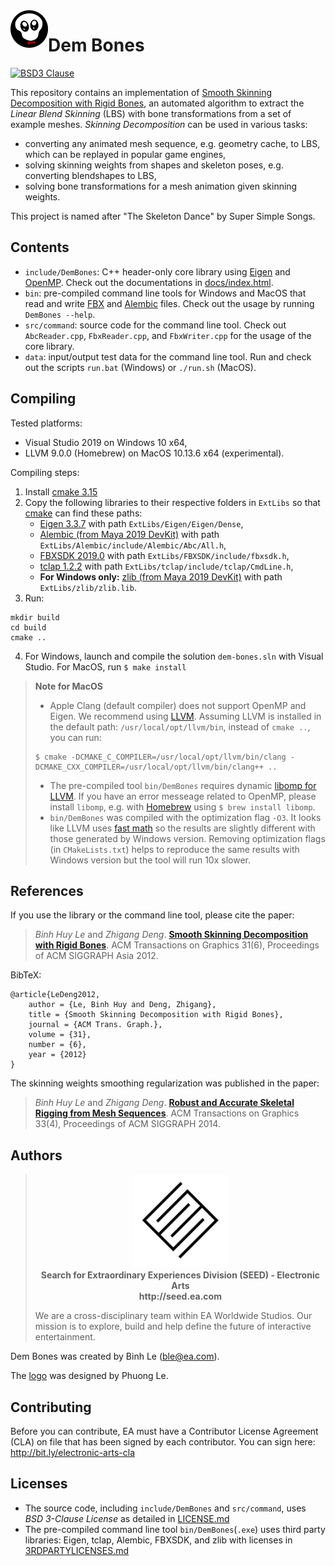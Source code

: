 <img align="left" width="60" height="60" src="logo/DemBones.png">

# Dem Bones
[![BSD3 Clause](https://img.shields.io/badge/license-BSD3_Clause-blue.svg)](LICENSE.md)

This repository contains an implementation of [Smooth Skinning Decomposition with Rigid Bones](http://binh.graphics/papers/2012sa-ssdr/), 
an automated algorithm to extract the *Linear Blend Skinning* (LBS) with bone transformations from a set of example meshes. 
*Skinning Decomposition* can be used in various tasks:
- converting any animated mesh sequence, e.g. geometry cache, to LBS, which can be replayed in popular game engines,
- solving skinning weights from shapes and skeleton poses, e.g. converting blendshapes to LBS,
- solving bone transformations for a mesh animation given skinning weights.

This project is named after "The Skeleton Dance" by Super Simple Songs.

## Contents
- `include/DemBones`: C++ header-only core library using [Eigen](http://eigen.tuxfamily.org) and [OpenMP](https://www.openmp.org/). Check out the documentations in [docs/index.html](docs/index.html).
- `bin`: pre-compiled command line tools for Windows and MacOS that read and write [FBX](https://www.autodesk.com/products/fbx/overview) and [Alembic](https://www.alembic.io/) files. Check out the usage by running `DemBones --help`.
- `src/command`: source code for the command line tool. Check out `AbcReader.cpp`, `FbxReader.cpp`, and `FbxWriter.cpp` for the usage of the core library.
- `data`: input/output test data for the command line tool. Run and check out the scripts `run.bat` (Windows) or `./run.sh` (MacOS).

## Compiling
Tested platforms:
- Visual Studio 2019 on Windows 10 x64,
- LLVM 9.0.0 (Homebrew) on MacOS 10.13.6 x64 (experimental).

Compiling steps:
1. Install [cmake 3.15](https://cmake.org/)
2. Copy the following libraries to their respective folders in `ExtLibs` so that [cmake](https://cmake.org/) can find these paths:
    - [Eigen 3.3.7](https://eigen.tuxfamily.org/) with path `ExtLibs/Eigen/Eigen/Dense`,
    - [Alembic (from Maya 2019 DevKit)](https://www.autodesk.com/developer-network/platform-technologies/maya) with path `ExtLibs/Alembic/include/Alembic/Abc/All.h`,
    - [FBXSDK 2019.0](https://www.autodesk.com/developer-network/platform-technologies/fbx-sdk-2019-0) with path `ExtLibs/FBXSDK/include/fbxsdk.h`,
    - [tclap 1.2.2](http://tclap.sourceforge.net/) with path `ExtLibs/tclap/include/tclap/CmdLine.h`,
	- **For Windows only:** [zlib (from Maya 2019 DevKit)](https://www.autodesk.com/developer-network/platform-technologies/maya) with path `ExtLibs/zlib/zlib.lib`.
3. Run:
```
mkdir build
cd build
cmake ..
```
4. For Windows, launch and compile the solution `dem-bones.sln` with Visual Studio. For MacOS, run `$ make install`

> **Note for MacOS** 
> - Apple Clang (default compiler) does not support OpenMP and Eigen. We recommend using [LLVM](https://formulae.brew.sh/formula/llvm). 
> Assuming LLVM is installed in the default path: `/usr/local/opt/llvm/bin`, instead of `cmake ..`, you can run: 
> ```
> $ cmake -DCMAKE_C_COMPILER=/usr/local/opt/llvm/bin/clang -DCMAKE_CXX_COMPILER=/usr/local/opt/llvm/bin/clang++ ..
> ```
> - The pre-compiled tool `bin/DemBones` requires dynamic [libomp for LLVM](https://openmp.llvm.org/). If you have an error messeage related to OpenMP, 
> please install `libomp`, e.g. with [Homebrew](https://brew.sh/) using  `$ brew install libomp`.
> - `bin/DemBones` was compiled with the optimization flag `-O3`. It looks like LLVM uses [fast math](http://eigen.tuxfamily.org/bz/show_bug.cgi?id=950) 
> so the results are slightly different with those generated by Windows version.
> Removing optimization flags (in `CMakeLists.txt`) helps to reproduce the same results with Windows version but the tool will run 10x slower.

## References

If you use the library or the command line tool, please cite the paper:  

> *Binh Huy Le* and *Zhigang Deng*. **[Smooth Skinning Decomposition with Rigid Bones](http://binh.graphics/papers/2012sa-ssdr/)**. ACM Transactions on Graphics 31(6), Proceedings of ACM SIGGRAPH Asia 2012.

BibTeX:

```
@article{LeDeng2012,
    author = {Le, Binh Huy and Deng, Zhigang},
    title = {Smooth Skinning Decomposition with Rigid Bones},
    journal = {ACM Trans. Graph.},
    volume = {31},
    number = {6},
    year = {2012}
} 
```

The skinning weights smoothing regularization was published in the paper:

> *Binh Huy Le* and *Zhigang Deng*. **[Robust and Accurate Skeletal Rigging from Mesh Sequences](http://binh.graphics/papers/2014s-ske/)**. ACM Transactions on Graphics 33(4), Proceedings of ACM SIGGRAPH 2014.

## Authors

> <p align="center"><a href="https://seed.ea.com"><img src="logo/SEED.jpg" width="150px"></a><br><b>Search for Extraordinary Experiences Division (SEED) - Electronic Arts <br> http://seed.ea.com</b></p>
> We are a cross-disciplinary team within EA Worldwide Studios. Our mission is to explore, build and help define the future of interactive entertainment.

Dem Bones was created by Binh Le (ble@ea.com).

The [logo](logo/DemBones.png) was designed by Phuong Le.

## Contributing

Before you can contribute, EA must have a Contributor License Agreement (CLA) on file that has been signed by each contributor.
You can sign here: http://bit.ly/electronic-arts-cla

## Licenses

- The source code, including `include/DemBones` and `src/command`, uses *BSD 3-Clause License* as detailed in [LICENSE.md](LICENSE.md)
- The pre-compiled command line tool `bin/DemBones`(`.exe`) uses third party libraries: Eigen, tclap, Alembic, FBXSDK, and zlib with licenses in [3RDPARTYLICENSES.md](3RDPARTYLICENSES.md)

